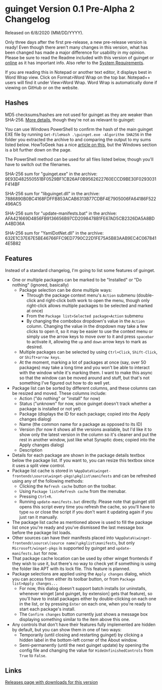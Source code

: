 # guinget Version 0.1 Pre-Alpha 2 Changelog
Released on 6/8/2020 (MM/DD/YYYY).

Only three days after the first pre-release, a new pre-release version is ready! Even though there aren't many changes in this version, what has been changed has made a major difference for usability in my opinion. Please be sure to read the Readme included with this version of guinget or [online](https://github.com/DrewNaylor/guinget/blob/master/docs/readmes/readme-v0.1-prealpha2.txt) as it has important info. Also refer to the [System Requirements](https://github.com/DrewNaylor/guinget/blob/master/docs/system-requirements.md).

If you are reading this in Notepad or another text editor, it displays best in Word Wrap view. Click on Format>Word Wrap on the top bar. Notepad++ users will find it under View>Word Wrap. Word Wrap is automatically done if viewing on GitHub or on the website.

## Hashes

MD5 checksums/hashes are not used for guinget as they are weaker than SHA-256. [More details](https://github.com/DrewNaylor/UXL-Launcher/issues/124), though they're not as relevant to guinget:


You can use Windows PowerShell to confirm the hash of the main guinget EXE file by running
`Get-FileHash .\guinget.exe -Algorithm SHA256` in the folder you extracted the archive to and comparing the output to my sums listed below. HowToGeek has a nice [article on this](https://www.howtogeek.com/67241/htg-explains-what-are-md5-sha-1-hashes-and-how-do-i-check-them/), but the Windows section is a bit further down on the page.

The PowerShell method can be used for all files listed below, though you'll have to switch out the filenames.

SHA-256 sum for "guinget.exe" in the archive:
9E93D482550551BF0529BF1CB26AF0B9562622760ECCD9BE30F0293031F414BF

SHA-256 sum for "libguinget.dll" in the archive:
7886890B0BC4168FDFFB853ACAB6313B77CDBF4E7905006FA64186F522496AC5

SHA-256 sum for "update-manifests.bat" in the archive:
AFA421669D4856FB9136656B97CD2098478B1FE67AD5CB2326DA5A8BDA4BD36A

SHA-256 sum for "YamlDotNet.dll" in the archive:
632E1C37E67E5BE46766FFC9ED7790C22D1FE75A5B83AAB9EC4C0678414E5B82



## Features

Instead of a standard changelog, I'm going to list some features of guinget.

- One or multiple packages can be marked to be "Installed" or "Do nothing" (ignored, basically)
  - Package selection can be done multiple ways:
    - Through the package context menu's `Action` submenu (double-click and right-click both work to open the menu, though only right-click allows multiple packages to be selected and marked at once)
	- From the `Package list>Selected package>Action` submenu
	- By changing the combobox dropdown's value in the `Action` column. Changing the value in the dropdown may take a few clicks to open it, so it may be easier to use the context menu or simply use the arrow keys to move over to it and press `spacebar` to activate it, allowing the `up` and `down` arrow keys to mark as desired.
  - Multiple packages can be selected by using `Ctrl+Click`, `Shift-Click`, or `Shift+arrow keys`.
  - At the moment, marking a lot of packages at once (say, over 50 packages) may take a long time and you won't be able to interact with the window while it's marking them. I want to make this async so that the window can be moved around and stuff, but that's not something I've figured out how to do well yet.
- Package list can be sorted by different columns, and these columns can be resized and moved. These columns include:
  - Action ("do nothing" or "install" for now) 
  - Status ("unknown" for now, since guinget doesn't track whether a package is installed or not yet) 
  - Package (displays the ID for each package; copied into the Apply changes dialog)
  - Name (the common name for a package as opposed to its ID)
  - Version (for now it shows all the versions available, but I'd like it to show only the latest version in the column so it's cleaner and put the rest in another window, just like what Synaptic does; copied into the Apply changes dialog)
  - Description
- Details for each package are shown in the package details textbox below the package list. If you want to, you can resize this textbox since it uses a split view control.
- Package list cache is stored in `%AppData%\winget-frontends\source\winget-pkgs\pkglist\manifests` and can be refreshed using any of the following methods:
  - Clicking the `Refresh cache` button on the toolbar.
  - Using `Package list>Refresh cache` from the menubar.
  - Pressing `Ctrl+R`.
  - Running `update-manifests.bat` directly. Please note that guinget still opens this script every time you refresh the cache, so you'll have to type `no` or close the script if you don't want it updating again if you just ran it manually.
- The package list cache as mentioned above is used to fill the package list once you're ready and you've dismissed the last message box before the package list loads.
- Other sources can have their manifests placed into `%AppData%\winget-frontends\source\(source name)\pkglist\manifests`, but only `Microsoft/winget-pkgs` is supported by guinget and `update-manifests.bat` for now.
- That package cache location can be used by other winget frontends if they wish to use it, but there's no way to check yet if something is using the folder like APT with its lock file. This feature is planned.
- Package selections are applied using the `Apply changes` dialog, which you can access from either its toolbar button, or from `Package list>Apply changes...`
  - For now, this dialog doesn't support batch installs (or uninstalls, whenever winget [and guinget, by extension] gets that feature), so you'll have to install packages either by double-clicking on each one in the list, or by pressing `Enter` on each one, when you're ready to start each package's install.
  - The `Confirm changes` button currently just shows a message box displaying something similar to the item above this one.
- Any controls that don't have their features fully implemented are hidden by default, but you can show them in one of two ways:
  - Temporarily (until closing and restarting guinget) by clicking a hidden label in the bottom-left corner of the About window.
  - Semi-permanently (until the next guinget update) by opening the config file and changing the value for `HideUnfinishedControls` from `True` to `False`.


## Links

[Releases page with downloads for this version](https://github.com/DrewNaylor/guinget/releases/tag/v0.1-prealpha1)